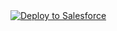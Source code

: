 <a href="https://githubsfdeploy.herokuapp.com?owner=gitsfdc59&repo=testevent;&ref=mater">
  <img alt="Deploy to Salesforce"
       src="https://raw.githubusercontent.com/afawcett/githubsfdeploy/master/deploy.png">
</a>
